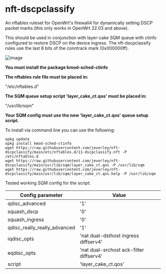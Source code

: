 # nft-dscpclassify
An nftables ruleset for OpenWrt's firewall4 for dynamically setting DSCP packet marks (this only works in OpenWrt 22.03 and above).

This should be used in conjunction with layer-cake SQM queue with ctinfo configured to restore DSCP on the device ingress.
The nft-dscpclassify rules use the last 8 bits of the conntrack mark (0x000000ff).

![image](https://user-images.githubusercontent.com/46714706/188151111-9167e54d-482e-4584-b43b-0759e0ad7561.png)

**You must install the package kmod-sched-ctinfo**

**The nftables rule file must be placed in:**

"/etc/nftables.d"

**The SQM queue setup script 'layer_cake_ct.qos' must be placed in:**

"/usr/lib/sqm"

**Your SQM config must use the new 'layer_cake_ct.qos' queue setup script.**

To install via command line you can use the following:

```
opkg update
opkg install kmod-sched-ctinfo
wget https://raw.githubusercontent.com/jeverley/nft-dscpclassify/main/etc/nftables.d/11-dscpclassify.nft -P /etc/nftables.d
wget https://raw.githubusercontent.com/jeverley/nft-dscpclassify/main/usr/lib/sqm/layer_cake_ct.qos -P /usr/lib/sqm
wget https://raw.githubusercontent.com/jeverley/nft-dscpclassify/main/usr/lib/sqm/layer_cake_ct.qos.help -P /usr/lib/sqm
```


Tested working SQM config for the script:

| Config parameter | Value |
| ----------- | ----------- |
| qdisc_advanced | '1' |
| squash_dscp | '0' |
| squash_ingress | '0' |
| qdisc_really_really_advanced | '1' |
| iqdisc_opts | 'nat dual-dsthost ingress diffserv4' |
| eqdisc_opts | 'nat dual-srchost ack-filter diffserv4' |
| script | 'layer_cake_ct.qos'
